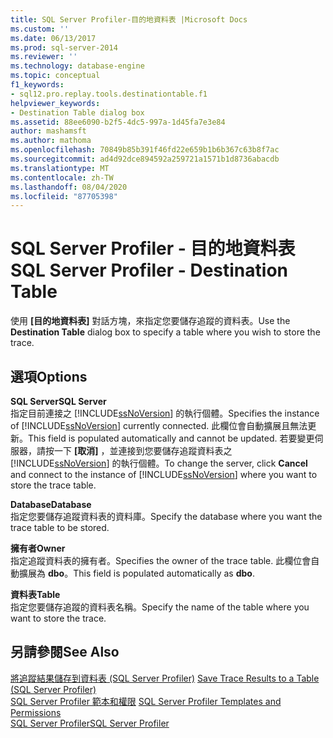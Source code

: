 ```yaml
---
title: SQL Server Profiler-目的地資料表 |Microsoft Docs
ms.custom: ''
ms.date: 06/13/2017
ms.prod: sql-server-2014
ms.reviewer: ''
ms.technology: database-engine
ms.topic: conceptual
f1_keywords:
- sql12.pro.replay.tools.destinationtable.f1
helpviewer_keywords:
- Destination Table dialog box
ms.assetid: 88ee6090-b2f5-4dc5-997a-1d45fa7e3e84
author: mashamsft
ms.author: mathoma
ms.openlocfilehash: 70849b85b391f46fd22e659b1b6b367c63b8f7ac
ms.sourcegitcommit: ad4d92dce894592a259721a1571b1d8736abacdb
ms.translationtype: MT
ms.contentlocale: zh-TW
ms.lasthandoff: 08/04/2020
ms.locfileid: "87705398"
---
```

# <a name="sql-server-profiler---destination-table"></a><span data-ttu-id="f18a5-102">SQL Server Profiler - 目的地資料表</span><span class="sxs-lookup"><span data-stu-id="f18a5-102">SQL Server Profiler - Destination Table</span></span>
  <span data-ttu-id="f18a5-103">使用 **[目的地資料表]** 對話方塊，來指定您要儲存追蹤的資料表。</span><span class="sxs-lookup"><span data-stu-id="f18a5-103">Use the **Destination Table** dialog box to specify a table where you wish to store the trace.</span></span>  
  
## <a name="options"></a><span data-ttu-id="f18a5-104">選項</span><span class="sxs-lookup"><span data-stu-id="f18a5-104">Options</span></span>  
 <span data-ttu-id="f18a5-105">**SQL Server**</span><span class="sxs-lookup"><span data-stu-id="f18a5-105">**SQL Server**</span></span>  
 <span data-ttu-id="f18a5-106">指定目前連接之 [!INCLUDE[ssNoVersion](../includes/ssnoversion-md.md)] 的執行個體。</span><span class="sxs-lookup"><span data-stu-id="f18a5-106">Specifies the instance of [!INCLUDE[ssNoVersion](../includes/ssnoversion-md.md)] currently connected.</span></span> <span data-ttu-id="f18a5-107">此欄位會自動擴展且無法更新。</span><span class="sxs-lookup"><span data-stu-id="f18a5-107">This field is populated automatically and cannot be updated.</span></span> <span data-ttu-id="f18a5-108">若要變更伺服器，請按一下 **[取消]** ，並連接到您要儲存追蹤資料表之 [!INCLUDE[ssNoVersion](../includes/ssnoversion-md.md)] 的執行個體。</span><span class="sxs-lookup"><span data-stu-id="f18a5-108">To change the server, click **Cancel** and connect to the instance of [!INCLUDE[ssNoVersion](../includes/ssnoversion-md.md)] where you want to store the trace table.</span></span>  
  
 <span data-ttu-id="f18a5-109">**Database**</span><span class="sxs-lookup"><span data-stu-id="f18a5-109">**Database**</span></span>  
 <span data-ttu-id="f18a5-110">指定您要儲存追蹤資料表的資料庫。</span><span class="sxs-lookup"><span data-stu-id="f18a5-110">Specify the database where you want the trace table to be stored.</span></span>  
  
 <span data-ttu-id="f18a5-111">**擁有者**</span><span class="sxs-lookup"><span data-stu-id="f18a5-111">**Owner**</span></span>  
 <span data-ttu-id="f18a5-112">指定追蹤資料表的擁有者。</span><span class="sxs-lookup"><span data-stu-id="f18a5-112">Specifies the owner of the trace table.</span></span> <span data-ttu-id="f18a5-113">此欄位會自動擴展為 **dbo**。</span><span class="sxs-lookup"><span data-stu-id="f18a5-113">This field is populated automatically as **dbo**.</span></span>  
  
 <span data-ttu-id="f18a5-114">**資料表**</span><span class="sxs-lookup"><span data-stu-id="f18a5-114">**Table**</span></span>  
 <span data-ttu-id="f18a5-115">指定您要儲存追蹤的資料表名稱。</span><span class="sxs-lookup"><span data-stu-id="f18a5-115">Specify the name of the table where you want to store the trace.</span></span>  
  
## <a name="see-also"></a><span data-ttu-id="f18a5-116">另請參閱</span><span class="sxs-lookup"><span data-stu-id="f18a5-116">See Also</span></span>  
 <span data-ttu-id="f18a5-117">[將追蹤結果儲存到資料表 &#40;SQL Server Profiler&#41;](../tools/sql-server-profiler/save-trace-results-to-a-table-sql-server-profiler.md) </span><span class="sxs-lookup"><span data-stu-id="f18a5-117">[Save Trace Results to a Table &#40;SQL Server Profiler&#41;](../tools/sql-server-profiler/save-trace-results-to-a-table-sql-server-profiler.md) </span></span>  
 <span data-ttu-id="f18a5-118">[SQL Server Profiler 範本和權限](../tools/sql-server-profiler/sql-server-profiler-templates-and-permissions.md) </span><span class="sxs-lookup"><span data-stu-id="f18a5-118">[SQL Server Profiler Templates and Permissions](../tools/sql-server-profiler/sql-server-profiler-templates-and-permissions.md) </span></span>  
 [<span data-ttu-id="f18a5-119">SQL Server Profiler</span><span class="sxs-lookup"><span data-stu-id="f18a5-119">SQL Server Profiler</span></span>](../tools/sql-server-profiler/sql-server-profiler.md)  
  
  
